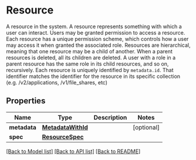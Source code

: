 # Resource

A resource in the system. A resource represents something with which a user can interact. Users may be granted permission to access a resource. Each resource has a unique permission scheme, which controls how a user may access it when granted the associated role. Resources are hierarchical, meaning that one resource may be a child of another. When a parent resources is deleted, all its children are deleted. A user with a role in a parent resource has the same role in its child resources, and so on, recursively.  Each resource is uniquely identified by `metadata.id`. That identifier matches the identifier for the resource in its specific collection (e.g. /v2/applications, /v1/file_shares, etc) 
## Properties
Name | Type | Description | Notes
------------ | ------------- | ------------- | -------------
**metadata** | [**MetadataWithId**](MetadataWithId.md) |  | [optional] 
**spec** | [**ResourceSpec**](ResourceSpec.md) |  | 

[[Back to Model list]](../README.md#documentation-for-models) [[Back to API list]](../README.md#documentation-for-api-endpoints) [[Back to README]](../README.md)


